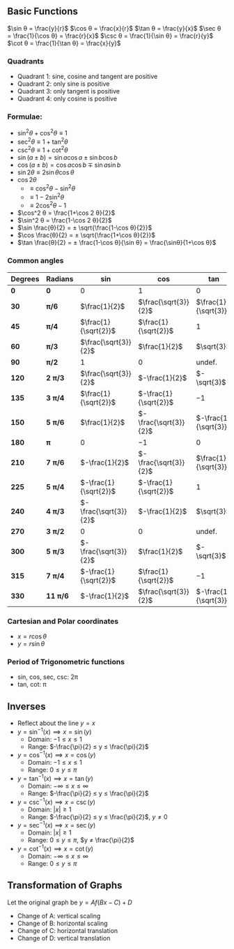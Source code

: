 ## Basic Functions
$\sin θ = \frac{y}{r}$
$\cos θ = \frac{x}{r}$
$\tan θ = \frac{y}{x}$
$\sec θ = \frac{1}{\cos θ} = \frac{r}{x}$
$\csc θ = \frac{1}{\sin θ} = \frac{r}{y}$
$\cot θ = \frac{1}{\tan θ} = \frac{x}{y}$
### Quadrants
- Quadrant 1: sine, cosine and tangent are positive
- Quadrant 2: only sine is positive
- Quadrant 3: only tangent is positive
- Quadrant 4: only cosine is positive
### Formulae:
- $\sin^{2} θ+\cos^{2} θ\equiv1$
- $\sec^{2} θ \equiv 1 + \tan^{2} θ$
- $\csc^{2} θ \equiv 1 + \cot^{2} θ$
- $\sin(a± b)=\sin a\cos a±\sin b\cos b$
- $\cos(a ± b)=\cos a\cos b \mp \sin a\sin b$
- $\sin 2 θ\equiv 2 \sin θ \cos θ$
- $\cos 2 θ$
	- $\equiv \cos^2 θ - \sin^2 θ$
	- $\equiv1-2\sin^2θ$
	- $\equiv2\cos^2θ-1$
- $\cos^2 θ = \frac{1+\cos 2 θ}{2}$
- $\sin^2 θ = \frac{1-\cos 2 θ}{2}$
- $\sin \frac{θ}{2} = ± \sqrt{\frac{1-\cos θ}{2}}$
- $\cos \frac{θ}{2} = ± \sqrt{\frac{1+\cos θ}{2}}$
- $\tan \frac{θ}{2} = ± \frac{1-\cos θ}{\sin θ} = \frac{\sinθ}{1+\cos θ}$
### Common angles

| Degrees | Radians    | sin                   | cos                   | tan                   | sec                   | csc                   | cot                   |
| ------- | ---------- | --------------------- | --------------------- | --------------------- | --------------------- | --------------------- | --------------------- |
| **0**   | **0**      | 0                     | 1                     | 0                     | undef.                | 1                     | undef.                |
| **30**  | **π/6**    | $\frac{1}{2}$         | $\frac{\sqrt{3}}{2}$  | $\frac{1}{\sqrt{3}}$  | $\frac{2}{\sqrt{3}}$  | $2$                   | $\sqrt{3}$            |
| **45**  | **π/4**    | $\frac{1}{\sqrt{2}}$  | $\frac{1}{\sqrt{2}}$  | $1$                   | $\sqrt{2}$            | $\sqrt{2}$            | $1$                   |
| **60**  | **π/3**    | $\frac{\sqrt{3}}{2}$  | $\frac{1}{2}$         | $\sqrt{3}$            | $2$                   | $\frac{2}{\sqrt{3}}$  | $\frac{1}{\sqrt{3}}$  |
| **90**  | **π/2**    | $1$                   | $0$                   | undef.                | undef.                | $1$                   | $0$                   |
| **120** | **2 π/3**  | $\frac{\sqrt{3}}{2}$  | $-\frac{1}{2}$        | $-\sqrt{3}$           | $-2$                  | $\frac{2}{\sqrt{3}}$  | $-\frac{1}{\sqrt{3}}$ |
| **135** | **3 π/4**  | $\frac{1}{\sqrt{2}}$  | $-\frac{1}{\sqrt{2}}$ | $-1$                  | $-\sqrt{2}$           | $\sqrt{2}$            | $-1$                  |
| **150** | **5 π/6**  | $\frac{1}{2}$         | $-\frac{\sqrt{3}}{2}$ | $-\frac{1}{\sqrt{3}}$ | $-\frac{2}{\sqrt{3}}$ | $2$                   | $-\sqrt{3}$           |
| **180** | **π**      | $0$                   | $-1$                  | $0$                   | $-1$                  | undef.                | undef.                |
| **210** | **7 π/6**  | $-\frac{1}{2}$        | $-\frac{\sqrt{3}}{2}$ | $\frac{1}{\sqrt{3}}$  | $-\frac{2}{\sqrt{3}}$ | $-2$                  | $\sqrt{3}$            |
| **225** | **5 π/4**  | $-\frac{1}{\sqrt{2}}$ | $-\frac{1}{\sqrt{2}}$ | $1$                   | $-\sqrt{2}$           | $-\sqrt{2}$           | $1$                   |
| **240** | **4 π/3**  | $-\frac{\sqrt{3}}{2}$ | $-\frac{1}{2}$        | $\sqrt{3}$            | $-2$                  | $-\frac{2}{\sqrt{3}}$ | $\frac{1}{\sqrt{3}}$  |
| **270** | **3 π/2**  | $0$                   | $0$                   | undef.                | undef.                | $-1$                  | $0$                   |
| **300** | **5 π/3**  | $-\frac{\sqrt{3}}{2}$ | $\frac{1}{2}$         | $-\sqrt{3}$           | $2$                   | $-\frac{2}{\sqrt{3}}$ | $-\frac{1}{\sqrt{3}}$ |
| **315** | **7 π/4**  | $-\frac{1}{\sqrt{2}}$ | $\frac{1}{\sqrt{2}}$  | $-1$                  | $\sqrt{2}$            | $-\sqrt{2}$           | $1$                   |
| **330** | **11 π/6** | $-\frac{1}{2}$        | $\frac{\sqrt{3}}{2}$  | $-\frac{1}{\sqrt{3}}$ | $\frac{2}{\sqrt{3}}$  | $-2$                  | $\sqrt{3}$            |
### Cartesian and Polar coordinates
- $x = r \cos θ$
- $y = r \sin θ$
### Period of Trigonometric functions
- sin, cos, sec, csc: 2π
- tan, cot: π
## Inverses
- Reflect about the line $y = x$
- $y = \sin^{-1}(x) \implies x = \sin(y)$
	- Domain: $-1 ≤ x ≤ 1$
	- Range: $-\frac{\pi}{2} ≤ y ≤ \frac{\pi}{2}$
- $y = \cos^{-1}(x) \implies x = \cos(y)$
	- Domain: $-1 ≤ x ≤ 1$
	- Range: $0 ≤ y ≤ \pi$
- $y = \tan^{-1}(x) \implies x = \tan(y)$
	- Domain: $-∞ ≤ x ≤ ∞$
	- Range: $-\frac{\pi}{2} ≤ y ≤ \frac{\pi}{2}$
- $y = \csc^{-1}(x) \implies x = \csc(y)$
	- Domain: $|x| ≥ 1$
	- Range: $-\frac{\pi}{2} ≤ y ≤ \frac{\pi}{2}$, $y ≠ 0$
- $y = \sec^{-1}(x) \implies x = \sec(y)$
	- Domain: $|x| ≥ 1$
	- Range: $0 ≤ y ≤ \pi$, $y ≠ \frac{\pi}{2}$
- $y = \cot^{-1}(x) \implies x = \cot(y)$
	- Domain: $-∞ ≤ x ≤ ∞$
	- Range: $0 ≤ y ≤ \pi$

## Transformation of Graphs
Let the original graph be $y = A f(Bx - C) + D$
- Change of A: vertical scaling
- Change of B: horizontal scaling 
- Change of C: horizontal translation
- Change of D: vertical translation
